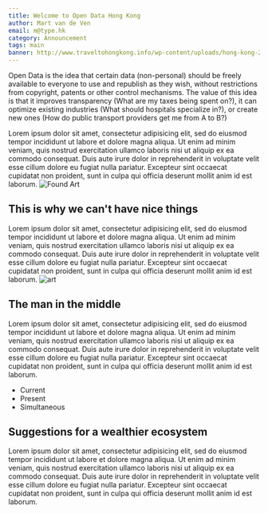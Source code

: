 ```yaml
---
title: Welcome to Open Data Hong Kong
author: Mart van de Ven
email: m@type.hk
category: Announcement
tags: main
banner: http://www.traveltohongkong.info/wp-content/uploads/hong-kong-2.jpg
---
```


Open Data is the idea that certain data (non-personal) should be freely available to everyone to use and republish as they wish, without restrictions from copyright, patents or other control mechanisms. The value of this idea is that it improves transparency (What are my taxes being spent on?), it can optimize existing industries (What should hospitals specialize in?), or create new ones (How do public transport providers get me from A to B?)

Lorem ipsum dolor sit amet, consectetur adipisicing elit, sed do eiusmod tempor incididunt ut labore et dolore magna aliqua. Ut enim ad minim veniam, quis nostrud exercitation ullamco laboris nisi ut aliquip ex ea commodo consequat. Duis aute irure dolor in reprehenderit in voluptate velit esse cillum dolore eu fugiat nulla pariatur. Excepteur sint occaecat cupidatat non proident, sunt in culpa qui officia deserunt mollit anim id est laborum.
![Found Art](http://art.newcity.com/wp-content/uploads/2009/02/stardust-1024x784.jpg)

## This is why we can't have nice things

Lorem ipsum dolor sit amet, consectetur adipisicing elit, sed do eiusmod tempor incididunt ut labore et dolore magna aliqua. Ut enim ad minim veniam, quis nostrud exercitation ullamco laboris nisi ut aliquip ex ea commodo consequat. Duis aute irure dolor in reprehenderit in voluptate velit esse cillum dolore eu fugiat nulla pariatur. Excepteur sint occaecat cupidatat non proident, sunt in culpa qui officia deserunt mollit anim id est laborum. ![art](http://lilasartclasses.files.wordpress.com/2013/0P4/michelle-stitzlein-found-object-art-2.jpg)

## The man in the middle

Lorem ipsum dolor sit amet, consectetur adipisicing elit, sed do eiusmod tempor incididunt ut labore et dolore magna aliqua. Ut enim ad minim veniam, quis nostrud exercitation ullamco laboris nisi ut aliquip ex ea commodo consequat. Duis aute irure dolor in reprehenderit in voluptate velit esse cillum dolore eu fugiat nulla pariatur. Excepteur sint occaecat cupidatat non proident, sunt in culpa qui officia deserunt mollit anim id est laborum.

* Current
* Present
* Simultaneous

## Suggestions for a wealthier ecosystem

Lorem ipsum dolor sit amet, consectetur adipisicing elit, sed do eiusmod tempor incididunt ut labore et dolore magna aliqua. Ut enim ad minim veniam, quis nostrud exercitation ullamco laboris nisi ut aliquip ex ea commodo consequat. Duis aute irure dolor in reprehenderit in voluptate velit esse cillum dolore eu fugiat nulla pariatur. Excepteur sint occaecat cupidatat non proident, sunt in culpa qui officia deserunt mollit anim id est laborum.